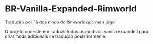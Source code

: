 # BR-Vanilla-Expanded-Rimworld
Tradução por Fã dos mods do Rimworld que mais jogo

O projeto consiste em traduzir todos os mods do vanilla expanded para criar mods adicionais de tradução posteriormente.
